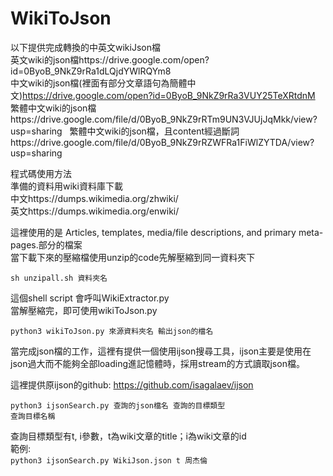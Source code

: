 # WikiToJson
以下提供完成轉換的中英文wikiJson檔  
英文wiki的json檔https://drive.google.com/open?id=0ByoB_9NkZ9rRa1dLQjdYWlRQYm8  
中文wiki的json檔(裡面有部分文章語句為簡體中文)https://drive.google.com/open?id=0ByoB_9NkZ9rRa3VUY25TeXRtdnM  
繁體中文wiki的json檔https://drive.google.com/file/d/0ByoB_9NkZ9rRTm9UN3VJUjJqMkk/view?usp=sharing  
繁體中文wiki的json檔，且content經過斷詞https://drive.google.com/file/d/0ByoB_9NkZ9rRZWFRa1FiWlZYTDA/view?usp=sharing
  
程式碼使用方法  
準備的資料用wiki資料庫下載  
中文https://dumps.wikimedia.org/zhwiki/  
英文https://dumps.wikimedia.org/enwiki/  
  
這裡使用的是 Articles, templates, media/file descriptions, and primary meta-pages.部分的檔案  
當下載下來的壓縮檔使用unzip的code先解壓縮到同一資料夾下  
  
<code>sh unzipall.sh 資料夾名  </code>
  
這個shell script 會呼叫WikiExtractor.py  
當解壓縮完，即可使用wikiToJson.py  

<code>python3 wikiToJson.py 來源資料夾名 輸出json的檔名  </code>

當完成json檔的工作，這裡有提供一個使用ijson搜尋工具，ijson主要是使用在json過大而不能夠全部loading進記憶體時，採用stream的方式讀取json檔。  

這裡提供原ijson的github: https://github.com/isagalaev/ijson  
  
<code>python3 ijsonSearch.py 查詢的json檔名 查詢的目標類型 查詢目標名稱  </code>

查詢目標類型有t, i參數，t為wiki文章的title；i為wiki文章的id  
範例:  
<code>python3 ijsonSearch.py WikiJson.json t 周杰倫  </code>
